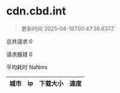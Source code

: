 
  # cdn.cbd.int

  > 更新时间 2025-04-16T00:47:36.637Z
  
  总共请求 0

  请求报错 0

  平均耗时 NaNms

|城市|ip|下载大小|速度|
|-----|----------|---|---|

  